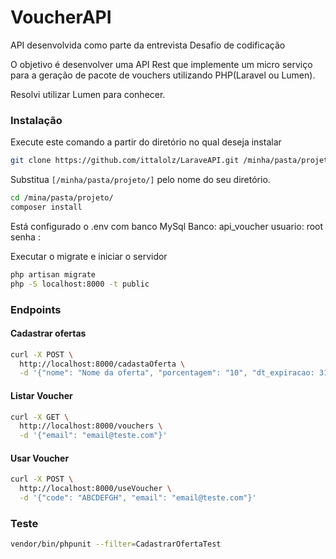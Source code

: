 # VoucherAPI

API desenvolvida como parte da entrevista
Desafio de codificação

O objetivo é desenvolver uma API Rest que implemente um micro serviço para a geração de pacote de vouchers utilizando PHP(Laravel ou Lumen).

Resolvi utilizar Lumen para conhecer.
### Instalação

Execute este comando a partir do diretório no qual deseja instalar

```sh
git clone https://github.com/ittalolz/LaraveAPI.git /minha/pasta/projeto/
```

Substitua `[/minha/pasta/projeto/]` pelo nome do seu diretório.

```sh
cd /mina/pasta/projeto/
composer install
```

Está configurado o .env com banco MySql 
Banco: api_voucher
usuario: root
senha :

Executar o migrate e iniciar o servidor

```sh
php artisan migrate
php -S localhost:8000 -t public
```

### Endpoints

#### Cadastrar ofertas

```sh
curl -X POST \
  http://localhost:8000/cadastaOferta \
  -d '{"nome": "Nome da oferta", "porcentagem": "10", "dt_expiracao: 31/12/2020"}'
```

#### Listar Voucher

```sh
curl -X GET \
  http://localhost:8000/vouchers \
  -d '{"email": "email@teste.com"}'
```

#### Usar Voucher

```sh
curl -X POST \
  http://localhost:8000/useVoucher \
  -d '{"code": "ABCDEFGH", "email": "email@teste.com"}'
```

### Teste

```sh
vendor/bin/phpunit --filter=CadastrarOfertaTest
```
